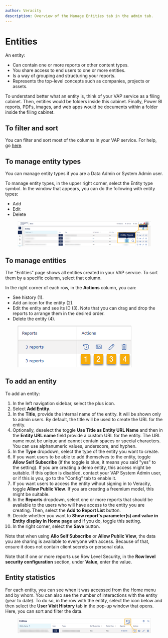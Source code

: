 ```yaml
---
author: Veracity
description: Overview of the Manage Entities tab in the admin tab.
---
```


# Entities

An entity:
* Can contain one or more reports or other content types.
* You share access to end users to one or more entities.
* Is a way of grouping and structuring your reports.
* Represents the top-level concepts such as companies, projects or assets.

To understand better what an entity is, think of your VAP service as a filing cabinet. Then, entities would be folders inside this cabinet. Finally, Power BI reports, PDFs, images, and web apps would be documents within a folder inside the filing cabinet.

## To filter and sort
You can filter and sort most of the columns in your VAP service. For help, go [here](overview.md).


## To manage entity types
You can manage entity types if you are a Data Admin or System Admin user.

To manage entity types, in the upper right corner, select the Entity type symbol. In the window that appears, you can do the following with entity types:
* Add
* Edit
* Delete

<figure>
	<img src="../news/assets/entitytype.png"/>
</figure>

## To manage entities
The "Entities" page shows all entities created in your VAP service. To sort them by a specific column, select that column. 

In the right corner of each row, in the **Actions** column, you can:
* See history (1).
* Add an icon for the entity (2).
* Edit the entity and see its ID (3). Note that you can drag and drop the reports to arrange them in the desired order.
* Delete the entity (4).

<figure>
	<img src="assets/entity-actions.png"/>
</figure>

## To add an entity

To add an entity:
1. In the left navigation sidebar, select the plus icon.
1. Select **Add Entity**.
2. In the **Title**, provide the internal name of the entity. It will be shown only to admin users. By default, the title will be used to create the URL for the entity.
3. Optionally, deselect the toggle **Use Title as Entity URL Name** and then in the **Entity URL name** field provide a custom URL for the entity. The URL name must be unique and cannot contain spaces or special characters. You can use alphanumeric values, underscore, and hyphen.
4. In the **Type** dropdown, select the type of the entity you want to create.
5. If you want users to be able to add themselves to the entity, toggle **Allow Self Subscribe** (if the toggle is blue, it means you said "yes" to the setting). If you are creating a demo entity, this access might be suitable. If this option is disabled, contact your VAP System Admin user, or if this is you, go to the "Config" tab to enable it.
6. If you want users to access the entity wihout signing in to Veracity, toggle **Allow Public View**. If you are creating a freemium model, this might be suitable.
7. In the **Reports** dropdown, select one or more reports that should be available to the users who will have access to the entity you are creating. Then, select the **Add to Report List** button.
1. Decide whether you want to **Show report's parameter(s) and value in Entity display in Home page** and if you do, toggle this setting.
8. In the right corner, select the **Save** button.

Note that when using **Allo Self Subscribe** or **Allow Public View**, the data you are sharing is available to everyone with access. Because of that, ensure it does not contain client secrets or personal data.

Note that if one or more reports use Row Level Security, in the **Row level security configuration** section, under **Value**, enter the value.
## Entity statistics

For each entity, you can see when it was accessed from the Home menu and by whom. You can also see the number of interactions with the entity (year to date). To do so, in the row with the entity, select the icon below and then select the **User Visit History** tab in the pop-up window that opens. Here, you can sort and filter the data.

<figure>
	<img src="assets/history.png"/>
</figure>
